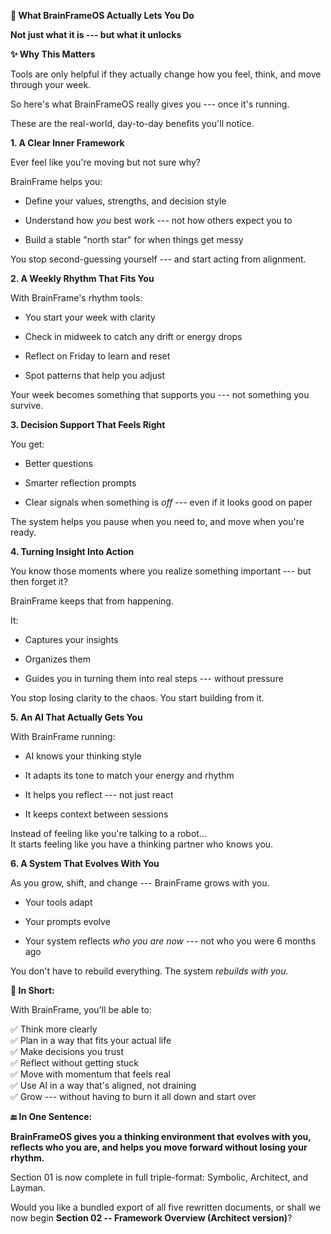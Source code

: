 **🧰 What BrainFrameOS Actually Lets You Do**

**Not just what it is --- but what it unlocks**

**✨ Why This Matters**

Tools are only helpful if they actually change how you feel, think, and
move through your week.

So here's what BrainFrameOS really gives you --- once it's running.

These are the real-world, day-to-day benefits you'll notice.

**1. A Clear Inner Framework**

Ever feel like you're moving but not sure why?

BrainFrame helps you:

- Define your values, strengths, and decision style

- Understand how *you* best work --- not how others expect you to

- Build a stable "north star" for when things get messy

You stop second-guessing yourself --- and start acting from alignment.

**2. A Weekly Rhythm That Fits You**

With BrainFrame's rhythm tools:

- You start your week with clarity

- Check in midweek to catch any drift or energy drops

- Reflect on Friday to learn and reset

- Spot patterns that help you adjust

Your week becomes something that supports you --- not something you
survive.

**3. Decision Support That Feels Right**

You get:

- Better questions

- Smarter reflection prompts

- Clear signals when something is *off* --- even if it looks good on
  paper

The system helps you pause when you need to, and move when you're ready.

**4. Turning Insight Into Action**

You know those moments where you realize something important --- but
then forget it?

BrainFrame keeps that from happening.

It:

- Captures your insights

- Organizes them

- Guides you in turning them into real steps --- without pressure

You stop losing clarity to the chaos. You start building from it.

**5. An AI That Actually Gets You**

With BrainFrame running:

- AI knows your thinking style

- It adapts its tone to match your energy and rhythm

- It helps you reflect --- not just react

- It keeps context between sessions

Instead of feeling like you're talking to a robot...\
It starts feeling like you have a thinking partner who knows you.

**6. A System That Evolves With You**

As you grow, shift, and change --- BrainFrame grows with you.

- Your tools adapt

- Your prompts evolve

- Your system reflects *who you are now* --- not who you were 6 months
  ago

You don't have to rebuild everything. The system *rebuilds with you.*

**💬 In Short:**

With BrainFrame, you'll be able to:

✅ Think more clearly\
✅ Plan in a way that fits your actual life\
✅ Make decisions you trust\
✅ Reflect without getting stuck\
✅ Move with momentum that feels real\
✅ Use AI in a way that's aligned, not draining\
✅ Grow --- without having to burn it all down and start over

**🔚 In One Sentence:**

**BrainFrameOS gives you a thinking environment that evolves with you,
reflects who you are, and helps you move forward without losing your
rhythm.**

Section 01 is now complete in full triple-format: Symbolic, Architect,
and Layman.

Would you like a bundled export of all five rewritten documents, or
shall we now begin **Section 02 -- Framework Overview (Architect
version)**?
